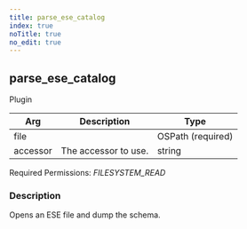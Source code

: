 ```yaml
---
title: parse_ese_catalog
index: true
noTitle: true
no_edit: true
---
```




<div class="vql_item"></div>


## parse_ese_catalog
<span class='vql_type pull-right page-header'>Plugin</span>



<div class="vqlargs"></div>

Arg | Description | Type
----|-------------|-----
file||OSPath (required)
accessor|The accessor to use.|string

Required Permissions: 
<i class="linkcolour label pull-right label-success">FILESYSTEM_READ</i>

### Description

Opens an ESE file and dump the schema.

